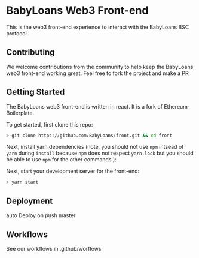 # BabyLoans Web3 Front-end

This is the web3 front-end experience to interact with the BabyLoans BSC protocol.

## Contributing

We welcome contributions from the community to help keep the BabyLoans web3 front-end working great. 
Feel free to fork the project and make a PR

## Getting Started

The BabyLoans web3 front-end is written in react. 
It is a fork of Ethereum-Boilerplate.

To get started, first clone this repo:

```bash
> git clone https://github.com/BabyLoans/front.git && cd front
```

Next, install yarn dependencies (note, you should not use `npm` intsead of `yarn` during `install` because `npm` does not respect `yarn.lock` but you should be able to use `npm` for the other commands.):

Next, start your development server for the front-end:

```bash
> yarn start
```

## Deployment
auto Deploy on push master

## Workflows
See our workflows in .github/worflows 
